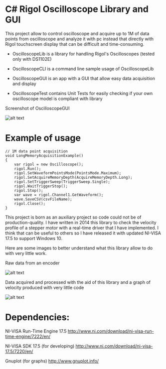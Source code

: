 # C# Rigol Oscilloscope Library and GUI

This project allow to control oscilloscope and acquire up to 1M of data points from oscilloscope and analyze it with pc instead that directly with Rigol touchscreen display that can be difficult and time-consuming.

- OscilloscopeLib is a library for handling Rigol's Oscilloscopes (tested only with DS1102E)

- OscilloscopeCLI is a command line sample usage of OscilloscopeLib

- OscilloscopeGUI is an app with a GUI that allow easy data acquisition and display

- OscilloscopeTest contains Unit Tests for easily checking if your own oscilloscope model is compliant with library


Screenshot of OscilloscopeGUI

![alt text](https://raw.githubusercontent.com/electro-logic/Oscilloscope/master/Docs/gui.png)

# Example of usage

```
// 1M data point acquisition
void LongMemoryAcquisitionExample()
{
    var rigol = new Oscilloscope();
    rigol.Run();
    rigol.SetWaveformPointsMode(PointsMode.Maximum);
    rigol.SetAcquireMemoryDepth(AcquireMemoryDepth.Long);
    rigol.SetTriggerSweep(TriggerSweep.Single);
    rigol.WaitTriggerStop();
    rigol.Stop();
    var wave = rigol.Channel1.GetWaveform();
    wave.SaveCSV(csvFileName);
    rigol.Close();
}
```

This project is born as an auxiliary project so code could not be of production-quality.
I have written in 2014 this library to check the velocity profile of a stepper motor with a real-time driver that I have implemented.
I think that can be useful to others so I have released it with updated NI-VISA 17.5 to support Windows 10.

Here are some images to better understand what this library allow to do with very little work.

Raw data from an encoder

![alt text](https://raw.githubusercontent.com/electro-logic/Oscilloscope/master/Docs/oscilloscope.png)

Data acquired and processed with the aid of this library and a graph of velocity produced with very little code

![alt text](https://raw.githubusercontent.com/electro-logic/Oscilloscope/master/Docs/speed_graph.png)

# Dependencies:

NI-VISA Run-Time Engine 17.5
http://www.ni.com/download/ni-visa-run-time-engine/7222/en/

NI-VISA SDK 17.5 (for developing)
http://www.ni.com/download/ni-visa-17.5/7220/en/

Gnuplot (for graphs)
http://www.gnuplot.info/